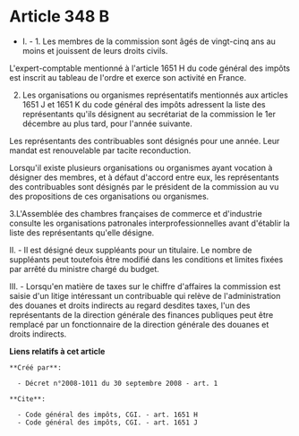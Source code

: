 # Article 348 B

- I. - 1. Les membres de la commission sont âgés de vingt-cinq ans au moins et jouissent de leurs droits civils. 

L'expert-comptable mentionné à l'article 1651 H du code général des impôts est inscrit au tableau de l'ordre et exerce son
activité en France. 

2. Les organisations ou organismes représentatifs mentionnés aux articles 1651 J et 1651 K du code général des impôts
adressent la liste des représentants qu'ils désignent au secrétariat de la commission le 1er décembre au plus tard, pour
l'année suivante. 

Les représentants des contribuables sont désignés pour une année. Leur mandat est renouvelable par tacite reconduction. 

Lorsqu'il existe plusieurs organisations ou organismes ayant vocation à désigner des membres, et à défaut d'accord entre eux,
les représentants des contribuables sont désignés par le président de la commission au vu des propositions de ces
organisations ou organismes. 

3.L'Assemblée des chambres françaises de commerce et d'industrie consulte les organisations patronales interprofessionnelles
avant d'établir la liste des représentants qu'elle désigne. 

II. - Il est désigné deux suppléants pour un titulaire. Le nombre de suppléants peut toutefois être modifié dans les
conditions et limites fixées par arrêté du ministre chargé du budget. 

III. - Lorsqu'en matière de taxes sur le chiffre d'affaires la commission est saisie d'un litige intéressant un contribuable
qui relève de l'administration des douanes et droits indirects au regard desdites taxes, l'un des représentants de la
direction générale des finances publiques peut être remplacé par un fonctionnaire de la direction générale des douanes et
droits indirects.

**Liens relatifs à cet article**

	**Créé par**:

	  - Décret n°2008-1011 du 30 septembre 2008 - art. 1

	**Cite**:

	  - Code général des impôts, CGI. - art. 1651 H
	  - Code général des impôts, CGI. - art. 1651 J
